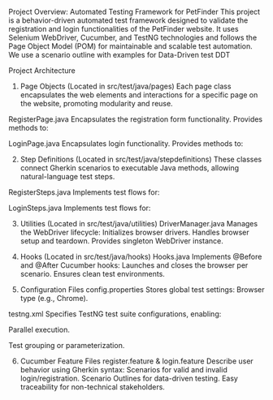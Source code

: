 Project Overview: Automated Testing Framework for PetFinder
This project is a behavior-driven automated test framework designed to validate the registration and login functionalities of the PetFinder website. 
It uses Selenium WebDriver, Cucumber, and TestNG technologies and follows the Page Object Model (POM) for maintainable and scalable test automation.
We use a scenario outline with examples for Data-Driven test DDT 

Project Architecture
1. Page Objects (Located in src/test/java/pages)
Each page class encapsulates the web elements and interactions for a specific page on the website, promoting modularity and reuse.

RegisterPage.java
Encapsulates the registration form functionality. Provides methods to:

LoginPage.java
Encapsulates login functionality. Provides methods to:

2. Step Definitions (Located in src/test/java/stepdefinitions)
These classes connect Gherkin scenarios to executable Java methods, allowing natural-language test steps.

RegisterSteps.java
Implements test flows for:

LoginSteps.java
Implements test flows for:

3. Utilities (Located in src/test/java/utilities)
DriverManager.java
Manages the WebDriver lifecycle:
Initializes browser drivers.
Handles browser setup and teardown.
Provides singleton WebDriver instance.

4. Hooks (Located in src/test/java/hooks)
Hooks.java
Implements @Before and @After Cucumber hooks:
Launches and closes the browser per scenario.
Ensures clean test environments.

5. Configuration Files
config.properties
Stores global test settings:
Browser type (e.g., Chrome).

testng.xml
Specifies TestNG test suite configurations, enabling:

Parallel execution.

Test grouping or parameterization.

6. Cucumber Feature Files
register.feature & login.feature
Describe user behavior using Gherkin syntax:
Scenarios for valid and invalid login/registration.
Scenario Outlines for data-driven testing.
Easy traceability for non-technical stakeholders.
